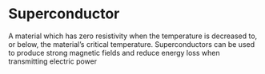 # Superconductor
A material which has zero resistivity when the temperature is decreased to, or below, the material’s critical temperature. Superconductors can be used to produce strong magnetic fields and reduce energy loss when transmitting electric power